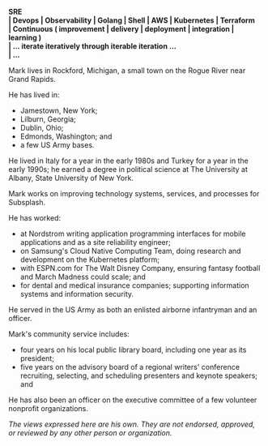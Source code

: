 **SRE
<br> | Devops | Observability | Golang | Shell | AWS | Kubernetes | Terraform
<br> | Continuous ( improvement | delivery | deployment | integration | learning )
<br> | ... iterate iteratively through iterable iteration ...
<br> | ...**

Mark lives in Rockford, Michigan, a small town on the Rogue River near Grand Rapids. 

He has lived in:

- Jamestown, New York;
- Lilburn, Georgia;
- Dublin, Ohio;
- Edmonds, Washington; and
- a few US Army bases.

He lived in Italy for a year in the early 1980s and Turkey for a year in the early 1990s; he earned a degree in political science at The University at Albany, State University of New York.

Mark works on improving technology systems, services, and processes for Subsplash.

He has worked:

- at Nordstrom writing application programming interfaces for mobile applications and as a site reliability engineer;
- on Samsung's Cloud Native Computing Team, doing research and development on the Kubernetes platform;
- with ESPN.com for The Walt Disney Company, ensuring fantasy football and March Madness could scale; and
- for dental and medical insurance companies; supporting information systems and information security.

He served in the US Army as both an enlisted airborne infantryman and an officer.

Mark's community service includes:

- four years on his local public library board, including one year as its president;
- five years on the advisory board of a regional writers' conference recruiting, selecting, and scheduling presenters and keynote speakers; and

He has also been an officer on the executive committee of a few volunteer nonprofit organizations.

_The views expressed here are his own. They are not endorsed, approved, or reviewed by any other person or organization._
